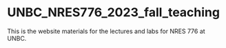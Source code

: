 # UNBC_NRES776_2023_fall_teaching
This is the website materials for the lectures and labs for NRES 776 at UNBC.
